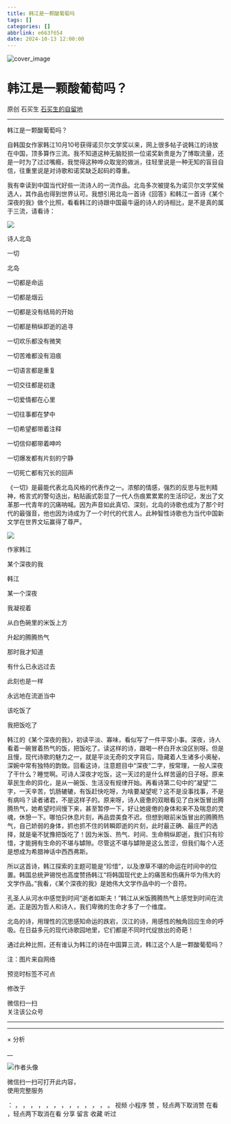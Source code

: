 ```yaml
---
title: 韩江是一颗酸葡萄吗
tags: []
categories: []
abbrlink: e663f654
date: 2024-10-13 12:00:00
---
```


![cover_image](20241013韩江是一颗酸葡萄吗/img1.jpg)

#  韩江是一颗酸葡萄吗？

原创  石买生  [ 石买生的自留地 ](javascript:void\(0\);)

__ _ _ _ _

韩江是一颗酸葡萄吗？

  

自韩国女作家韩江10月10号获得诺贝尔文学奖以来，网上很多帖子说韩江的诗放在中国，顶多算作三流。我不知道这种无脑贬损一位诺奖新贵是为了博取流量，还是一时为了过过嘴瘾，我觉得这种哗众取宠的做派，往轻里说是一种无知的盲目自信，往重里说是对诗歌和诺奖缺乏起码的尊重。

我有幸读到中国当代好些一流诗人的一流作品。北岛多次被提名为诺贝尔文学奖候选人，其作品也得到世界认可。我想引用北岛一首诗《回答》和韩江一首诗《某个深夜的我》做个比照，看看韩江的诗跟中国最牛逼的诗人的诗相比，是不是真的属于三流，请看诗：

  

![](20241013韩江是一颗酸葡萄吗/img2.jpg)

诗人北岛

  

一切

北岛

  

一切都是命运

一切都是烟云

一切都是没有结局的开始

一切都是稍纵即逝的追寻

一切欢乐都没有微笑

一切苦难都没有泪痕

一切语言都是重复

一切交往都是初逢

一切爱情都在心里

一切往事都在梦中

一切希望都带着注释

一切信仰都带着呻吟

一切爆发都有片刻的宁静

一切死亡都有冗长的回声

《一切》是最能代表北岛风格的代表作之一。浓郁的情感，强烈的反思与批判精神，格言式的警句迭出，粘贴画式彰显了一代人伤痕累累累的生活印记，发出了文革那一代青年的沉痛呐喊。因为声音如此真切、深刻，北岛的诗歌也成为了那个时代的最强音，他也因为诗成为了一个时代的代言人。此种智性诗歌也为当代中国新文学在世界文坛赢得了尊严。

  

![](20241013韩江是一颗酸葡萄吗/img3.jpg)

作家韩江

  

某个深夜的我

韩江

  

某一个深夜

我凝视着

从白色碗里的米饭上方

升起的腾腾热气

那时我才知道

有什么已永远过去

此刻也是一样

永远地在流逝当中

该吃饭了

我把饭吃了

  

韩江的《某个深夜的我》，初读平淡、寡味，看似写了一件平常小事。深夜，诗人看着一碗冒着热气的饭，把饭吃了。读这样的诗，跟喝一杯白开水没区别呀。但是且慢，现代诗歌的魅力之一，就是平淡无奇的文字背后，隐藏着人生诸多小奥秘，深婉中常有独特的韵致。回看这诗，注意题目中“深夜“二字，按常理，一般人深夜了干什么？睡觉啊。可诗人深夜才吃饭，这一天过的是什么样苦逼的日子呀。原来草民生命的异化，是从一碗饭、生活没有规律开始。再看诗第二句中的”凝望”二字，一天辛苦，饥肠辘辘，有饭赶快吃呀，为啥要凝望呢？这不是没事找事，不是有病吗？读者诸君，不是这样子的。原来呀，诗人疲惫的双眼看见了白米饭冒出腾腾热气，她希望时间慢下来，甚至暂停一下，好让她疲倦的身体和来不及喘息的灵魂，休憩一下。哪怕只休息片刻，再品尝美食不迟。但想到眼前米饭冒出的腾腾热气，自己娇弱的身体，抓也抓不住的转瞬即逝的片刻，此时最正确、最庄严的选择，就是毫不犹豫把饭吃了！因为米饭、热气、时间、生命稍纵即逝，我们只有珍惜，才能拥有生命的不堪与罅隙。尽管这不堪与罅隙是这么苦涩，但我们每个人还是想成为希腊神话中西西弗斯。

所以这首诗，韩江探索的主题可能是“珍惜”，以及潦草不堪的命运在时间中的位置。韩国总统尹锡悦也高度赞扬韩江“将韩国现代史上的痛苦和伤痛升华为伟大的文学作品。”我看，《某个深夜的我》是她伟大文学作品中的一个音符。

孔圣人从河水中感觉到时间“逝者如斯夫！”韩江从米饭腾腾热气上感觉到时间在流逝。正是因为哲人和诗人，我们卑微的生命才多了一个维度。

北岛的诗，用理性的沉思感知命运的跌宕，汉江的诗，用感性的触角回应生命的呼吸。在日益多元的现代诗歌园地里，它们都是不同时代绽放出的奇葩！

通过此种比照，还有谁认为韩江的诗在中国算三流，韩江这个人是一颗酸葡萄吗？

  

  

  

注：图片来自网络

  

预览时标签不可点

修改于

微信扫一扫  
关注该公众号





****



****



×  分析

__

![作者头像](shared/img1.png)

微信扫一扫可打开此内容，  
使用完整服务

：  ，  ，  ，  ，  ，  ，  ，  ，  ，  ，  ，  ，  。  视频  小程序  赞  ，轻点两下取消赞  在看  ，轻点两下取消在看
分享  留言  收藏  听过

